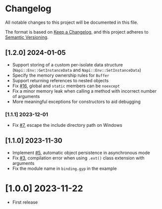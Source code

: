 # Changelog

All notable changes to this project will be documented in this file.

The format is based on [Keep a Changelog](https://keepachangelog.com/en/1.0.0/),
and this project adheres to [Semantic Versioning](https://semver.org/spec/v2.0.0.html).

## [1.2.0] 2024-01-05

-   Support storing of a custom per-isolate data structure (`Napi::Env::GetInstanceData` and `Napi::Env::SetInstanceData`)
-   Specify the memory ownership rules for `Buffer`
-   Support returning references to nested objects
-   Fix [#16](https://github.com/mmomtchev/nobind/issues/16), global and `static` members can be `noexcept`
-   Fix a minor memory leak when calling a method with incorrect number of arguments
-   More meaningful exceptions for constructors to aid debugging

### [1.1.1] 2023-12-01

-   Fix [#7](https://github.com/mmomtchev/nobind/issues/7), escape the include directory path on Windows

## [1.1.0] 2023-11-30

-   Implement [#5](https://github.com/mmomtchev/nobind/issues/5), automatic object persistence in asynchronous mode
-   Fix [#3](https://github.com/mmomtchev/nobind/issues/3), compilation error when using `.ext()` class extension with arguments
-   Fix the module name in `binding.gyp` in the example

# [1.0.0] 2023-11-22

-   First release
